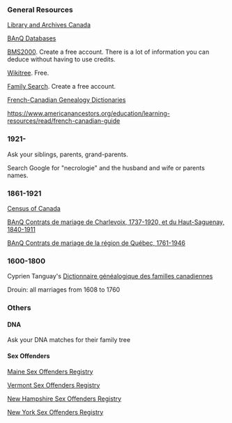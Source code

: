 
### General Resources

[Library and Archives Canada](http://www.bac-lac.gc.ca/fra/decouvrez/genealogie/Pages/introduction.aspx)

[BAnQ Databases](http://www.banq.qc.ca/archives/genealogie_histoire_familiale/ressources/bd/)

[BMS2000](http://www.bms2000.org). Create a free account. There is a lot of information you can deduce without having to use credits.

[Wikitree](https://www.wikitree.com). Free.

[Family Search](https://familysearch.org/). Create a free account.

[French-Canadian Genealogy Dictionaries](https://familysearch.org/wiki/en/French-Canadian_Genealogy_Dictionaries_(National_Institute))

https://www.americanancestors.org/education/learning-resources/read/french-canadian-guide

### 1921-

Ask your siblings, parents, grand-parents.

Search Google for "necrologie" and the husband and wife or parents names.

### 1861-1921

[Census of Canada](http://www.bac-lac.gc.ca/eng/census/Pages/census.aspx)

[BAnQ Contrats de mariage de Charlevoix, 1737-1920, et du Haut-Saguenay, 1840-1911](https://applications.banq.qc.ca/apex/f?p=130:5:0:::::)

[BAnQ Contrats de mariage de la région de Québec, 1761-1946](https://applications.banq.qc.ca/apex/f?p=131:5:0::NO:::)

### 1600-1800

Cyprien Tanguay's [Dictionnaire généalogique des familles canadiennes]()

Drouin: all marriages from 1608 to 1760

### Others

#### DNA

Ask your DNA matches for their family tree

#### Sex Offenders

[Maine Sex Offenders Registry](http://sor.informe.org/cgi-bin/sor/step2.pl?id=1870&last_name=&first_name=&city=%25)

[Vermont Sex Offenders Registry](http://www.communitynotification.com/cap_office_disclaimer.php?office=55275)

[New Hampshire Sex Offenders Registry](http://business.nh.gov/nsor/)

[New York Sex Offenders Registry](http://www.criminaljustice.ny.gov/SomsSUBDirectory/search_index.jsp)

[](http://www.mass.gov/eopss/agencies/sorb/)
